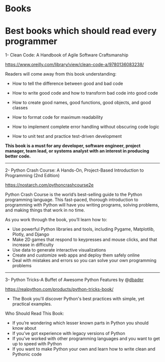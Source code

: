 # Books

# Best books which should read every programmer

1- Clean Code: A Handbook of Agile Software Craftsmanship

https://www.oreilly.com/library/view/clean-code-a/9780136083238/

Readers will come away from this book understanding:

- How to tell the difference between good and bad code

- How to write good code and how to transform bad code into good code

- How to create good names, good functions, good objects, and good classes

- How to format code for maximum readability

- How to implement complete error handling without obscuring code logic

- How to unit test and practice test-driven development

**This book is a must for any developer, software engineer, project manager, team lead, or systems analyst with an interest in producing better code.**

-----------------------------------------------------------------------------------------------

2- Python Crash Course: A Hands-On, Project-Based Introduction to Programming (2nd Edition)

https://nostarch.com/pythoncrashcourse2e

Python Crash Course is the world’s best-selling guide to the Python programming language. This fast-paced, thorough introduction to programming with Python will have you writing programs, solving problems, and making things that work in no time.

As you work through the book, you’ll learn how to:

* Use powerful Python libraries and tools, including Pygame, Matplotlib, Plotly, and Django
* Make 2D games that respond to keypresses and mouse clicks, and that increase in difficulty
* Use data to generate interactive visualizations
* Create and customize web apps and deploy them safely online
* Deal with mistakes and errors so you can solve your own programming problems

-----------------------------------------------------------------------------------------------

3- Python Tricks-A Buffet of Awesome Python Features by @[dbader](https://github.com/dbader)

https://realpython.com/products/python-tricks-book/

* The Book you'll discover Python's best practices with simple, yet practical examples.

Who Should Read This Book:

- If you’re wondering which lesser known parts in Python you should know about
- If you’ve got experience with legacy versions of Python
- If you’ve worked with other programming languages and you want to get up to speed with Python
- If you want to make Python your own and learn how to write clean and Pythonic code




